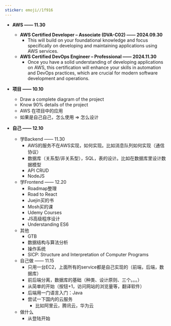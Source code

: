 ```yaml
---
sticker: emoji//1f916
---
```


- **AWS —— 11.30**
	- **AWS Certified Developer – Associate (DVA-C02) —— 2024.09.30** 
		- This will build on your foundational knowledge and focus specifically on developing and maintaining applications using AWS services.
	- **AWS Certified DevOps Engineer – Professional —— 2024.11.30**
		- Once you have a solid understanding of developing applications on AWS, this certification will enhance your skills in automation and DevOps practices, which are crucial for modern software development and operations.

- **项目 —— 10.10**
	- Draw a complete diagram of the project
	- Know 90% details of the project
	- AWS 在项目中的应用  
	- 如果是自己自己，怎么使用 => 怎么设计  

- **自己 —— 12.10**
	- 学Backend —— 11.30
		- AWS的服务不在AWS实现，如何实现。比如消息队列如何实现（通信协议）  
		- 数据库（关系型/非关系型），SQL，表的设计。比如在数据库里设计数据模型  
		- API CRUD  
		- NodeJS
	- 学Frontend —— 12.20
		- Roadmap整理
		- Road to React
		- Juejin买的书
		- Mosh买的课
		- Udemy Courses
		- JS高级程序设计
		- Understanding ES6
	- 其他
		- GTB
		- 数据结构与算法分析
		- 操作系统
		- SICP: Structure and Interpretation of Computer Programs
	- 自己做 —— 11.15
		- 只用一台EC2，上面所有的service都是自己实现的（前端，后端，数据库）
		- 前后端分离，数据库的基础（种类、设计原则、三个。。。）
		- 从简单的开始（按钮+1，访问网站的浏览量等，翻译软件）
		- 后端用一门语言入门：Java
		- 尝试一下国内的云服务
			- 比如阿里云，腾讯云，华为云
	- 做什么
		- 从登陆开始
